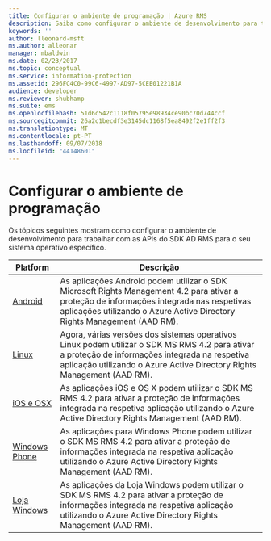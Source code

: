 ```yaml
---
title: Configurar o ambiente de programação | Azure RMS
description: Saiba como configurar o ambiente de desenvolvimento para trabalhar com as APIs do SDK AD RMS para o seu sistema operativo específico.
keywords: ''
author: lleonard-msft
ms.author: alleonar
manager: mbaldwin
ms.date: 02/23/2017
ms.topic: conceptual
ms.service: information-protection
ms.assetid: 296FC4C0-99C6-4997-AD97-5CEE01221B1A
audience: developer
ms.reviewer: shubhamp
ms.suite: ems
ms.openlocfilehash: 51d6c542c1118f05795e98934ce90bc70d744ccf
ms.sourcegitcommit: 26a2c1becdf3e3145dc1168f5ea8492f2e1ff2f3
ms.translationtype: MT
ms.contentlocale: pt-PT
ms.lasthandoff: 09/07/2018
ms.locfileid: "44148601"
---
```

# <a name="setup-developer-environment"></a>Configurar o ambiente de programação

Os tópicos seguintes mostram como configurar o ambiente de desenvolvimento para trabalhar com as APIs do SDK AD RMS para o seu sistema operativo específico.

|Platform | Descrição|
|------|------------|
|[Android](android-sdk.md)| As aplicações Android podem utilizar o SDK Microsoft Rights Management 4.2 para ativar a proteção de informações integrada nas respetivas aplicações utilizando o Azure Active Directory Rights Management (AAD RM).|
|[Linux](linux-setup.md)|Agora, várias versões dos sistemas operativos Linux podem utilizar o SDK MS RMS 4.2 para ativar a proteção de informações integrada na respetiva aplicação utilizando o Azure Active Directory Rights Management (AAD RM).|
|[iOS e OSX](ios-sdk.md)|As aplicações iOS e OS X podem utilizar o SDK MS RMS 4.2 para ativar a proteção de informações integrada na respetiva aplicação utilizando o Azure Active Directory Rights Management (AAD RM).|
|[Windows Phone](windows-phone-apps.md)|As aplicações para Windows Phone podem utilizar o SDK MS RMS 4.2 para ativar a proteção de informações integrada na respetiva aplicação utilizando o Azure Active Directory Rights Management (AAD RM).|
|[Loja Windows](winrt-sdk.md)|As aplicações da Loja Windows podem utilizar o SDK MS RMS 4.2 para ativar a proteção de informações integrada na respetiva aplicação utilizando o Azure Active Directory Rights Management (AAD RM).|

